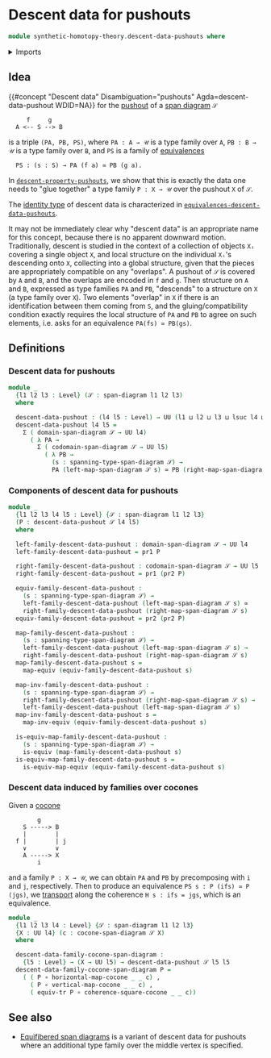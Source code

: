 # Descent data for pushouts

```agda
module synthetic-homotopy-theory.descent-data-pushouts where
```

<details><summary>Imports</summary>

```agda
open import foundation.cartesian-product-types
open import foundation.dependent-pair-types
open import foundation.equivalences
open import foundation.function-types
open import foundation.span-diagrams
open import foundation.transport-along-identifications
open import foundation.universe-levels

open import synthetic-homotopy-theory.cocones-under-spans
```

</details>

## Idea

{{#concept "Descent data" Disambiguation="pushouts" Agda=descent-data-pushout WDID=NA}}
for the [pushout](synthetic-homotopy-theory.universal-property-pushouts.md) of a
[span diagram](foundation.span-diagrams.md) `𝒮`

```text
     f     g
  A <-- S --> B
```

is a triple `(PA, PB, PS)`, where `PA : A → 𝒰` is a type family over `A`,
`PB : B → 𝒰` is a type family over `B`, and `PS` is a family of
[equivalences](foundation-core.equivalences.md)

```text
  PS : (s : S) → PA (f a) ≃ PB (g a).
```

In
[`descent-property-pushouts`](synthetic-homotopy-theory.descent-property-pushouts.md),
we show that this is exactly the data one needs to "glue together" a type family
`P : X → 𝒰` over the pushout `X` of `𝒮`.

The [identity type](foundation-core.identity-types.md) of descent data is
characterized in
[`equivalences-descent-data-pushouts`](synthetic-homotopy-theory.equivalences-descent-data-pushouts.md).

It may not be immediately clear why "descent data" is an appropriate name for
this concept, because there is no apparent downward motion. Traditionally,
descent is studied in the context of a collection of objects `Xᵢ` covering a
single object `X`, and local structure on the individual `Xᵢ`'s descending onto
`X`, collecting into a global structure, given that the pieces are appropriately
compatible on any "overlaps". A pushout of `𝒮` is covered by `A` and `B`, and
the overlaps are encoded in `f` and `g`. Then structure on `A` and `B`,
expressed as type families `PA` and `PB`, "descends" to a structure on `X` (a
type family over `X`). Two elements "overlap" in `X` if there is an
identification between them coming from `S`, and the gluing/compatibility
condition exactly requires the local structure of `PA` and `PB` to agree on such
elements, i.e. asks for an equivalence `PA(fs) ≃ PB(gs)`.

## Definitions

### Descent data for pushouts

```agda
module _
  {l1 l2 l3 : Level} (𝒮 : span-diagram l1 l2 l3)
  where

  descent-data-pushout : (l4 l5 : Level) → UU (l1 ⊔ l2 ⊔ l3 ⊔ lsuc l4 ⊔ lsuc l5)
  descent-data-pushout l4 l5 =
    Σ ( domain-span-diagram 𝒮 → UU l4)
      ( λ PA →
        Σ ( codomain-span-diagram 𝒮 → UU l5)
          ( λ PB →
            (s : spanning-type-span-diagram 𝒮) →
            PA (left-map-span-diagram 𝒮 s) ≃ PB (right-map-span-diagram 𝒮 s)))
```

### Components of descent data for pushouts

```agda
module _
  {l1 l2 l3 l4 l5 : Level} {𝒮 : span-diagram l1 l2 l3}
  (P : descent-data-pushout 𝒮 l4 l5)
  where

  left-family-descent-data-pushout : domain-span-diagram 𝒮 → UU l4
  left-family-descent-data-pushout = pr1 P

  right-family-descent-data-pushout : codomain-span-diagram 𝒮 → UU l5
  right-family-descent-data-pushout = pr1 (pr2 P)

  equiv-family-descent-data-pushout :
    (s : spanning-type-span-diagram 𝒮) →
    left-family-descent-data-pushout (left-map-span-diagram 𝒮 s) ≃
    right-family-descent-data-pushout (right-map-span-diagram 𝒮 s)
  equiv-family-descent-data-pushout = pr2 (pr2 P)

  map-family-descent-data-pushout :
    (s : spanning-type-span-diagram 𝒮) →
    left-family-descent-data-pushout (left-map-span-diagram 𝒮 s) →
    right-family-descent-data-pushout (right-map-span-diagram 𝒮 s)
  map-family-descent-data-pushout s =
    map-equiv (equiv-family-descent-data-pushout s)

  map-inv-family-descent-data-pushout :
    (s : spanning-type-span-diagram 𝒮) →
    right-family-descent-data-pushout (right-map-span-diagram 𝒮 s) →
    left-family-descent-data-pushout (left-map-span-diagram 𝒮 s)
  map-inv-family-descent-data-pushout s =
    map-inv-equiv (equiv-family-descent-data-pushout s)

  is-equiv-map-family-descent-data-pushout :
    (s : spanning-type-span-diagram 𝒮) →
    is-equiv (map-family-descent-data-pushout s)
  is-equiv-map-family-descent-data-pushout s =
    is-equiv-map-equiv (equiv-family-descent-data-pushout s)
```

### Descent data induced by families over cocones

Given a [cocone](synthetic-homotopy-theory.cocones-under-spans.md)

```text
        g
    S -----> B
    |        |
  f |        | j
    ∨        ∨
    A -----> X
        i
```

and a family `P : X → 𝒰`, we can obtain `PA` and `PB` by precomposing with `i`
and `j`, respectively. Then to produce an equivalence
`PS s : P (ifs) ≃ P (jgs)`, we
[transport](foundation-core.transport-along-identifications.md) along the
coherence `H s : ifs = jgs`, which is an equivalence.

```agda
module _
  {l1 l2 l3 l4 : Level} {𝒮 : span-diagram l1 l2 l3}
  {X : UU l4} (c : cocone-span-diagram 𝒮 X)
  where

  descent-data-family-cocone-span-diagram :
    {l5 : Level} → (X → UU l5) → descent-data-pushout 𝒮 l5 l5
  descent-data-family-cocone-span-diagram P =
    ( ( P ∘ horizontal-map-cocone _ _ c) ,
      ( P ∘ vertical-map-cocone _ _ c) ,
      ( equiv-tr P ∘ coherence-square-cocone _ _ c))
```

## See also

- [Equifibered span diagrams](synthetic-homotopy-theory.equifibered-span-diagrams.md)
  is a variant of descent data for pushouts where an additional type family over
  the middle vertex is specified.
